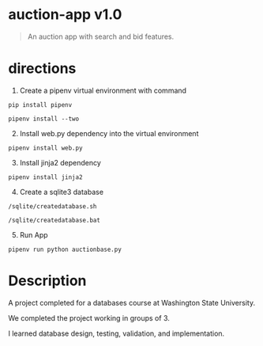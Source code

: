 # auction-app v1.0

> An auction app with search and bid features.

# directions

1. Create a pipenv virtual environment with command

`pip install pipenv`

`pipenv install --two`

2. Install web.py dependency into the virtual environment

`pipenv install web.py`

3. Install jinja2 dependency

`pipenv install jinja2`

4. Create a sqlite3 database

`/sqlite/createdatabase.sh`

`/sqlite/createdatabase.bat`

5. Run App

`pipenv run python auctionbase.py`

# Description

A project completed for a databases course at Washington State University. 

We completed the project working in groups of 3. 

I learned database design, testing, validation, and implementation.

